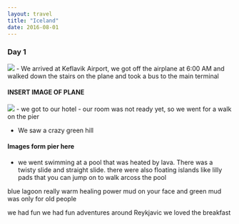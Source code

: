 ```yaml
---
layout: travel
title: "Iceland"
date: 2016-08-01
---
```


### Day 1

<img src="{{ site.assets }}images/2016-08-07%2006.24.09-1.jpg" />
- We arrived at Keflavik Airport, we got off the airplane at 6:00 AM and walked down the stairs on the plane and took a bus to the main terminal

#### INSERT IMAGE OF PLANE
<img src="{{ site.assets }}images/L1018240.jpg" />
- we got to our hotel - our room was not ready yet, so we went for a walk on the pier

- We saw a crazy green hill

#### Images form pier here

- we went swimming at a pool that was heated by lava.  There was a twisty slide and straight slide.  there were also floating islands like lilly pads that you can jump on to walk arcoss the pool

blue lagoon
really warm
healing power
mud on your face
and green mud was only for old people

we had fun
we had fun adventures around Reykjavic
we loved the breakfast
